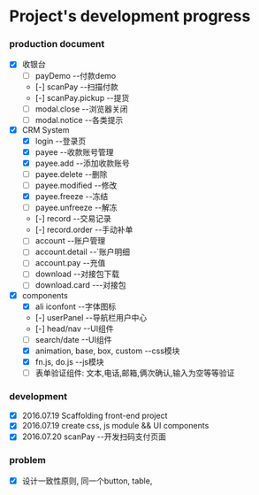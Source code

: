 # Project's development progress

### production document
- [x] 收银台
    - [ ] payDemo  --付款demo
    - [-] scanPay  --扫描付款
    - [-] scanPay.pickup  --提货
    - [ ] modal.close  --浏览器关闭
    - [ ] modal.notice  --各类提示    
- [x] CRM System
    - [x] login  --登录页
    - [x] payee  --收款账号管理
    - [x] payee.add  --添加收款账号
    - [ ] payee.delete  --删除
    - [ ] payee.modified  --修改
    - [x] payee.freeze  --冻结
    - [ ] payee.unfreeze  --解冻
    - [-] record  --交易记录
    - [-] record.order  --手动补单
    - [ ] account  --账户管理
    - [ ] account.detail  --`账户明细
    - [ ] account.pay  --充值
    - [ ] download  --对接包下载
    - [ ] download.card  ---对接包  
- [x] components
    - [x] ali iconfont  --字体图标
    - [-] userPanel  --导航栏用户中心 
    - [-] head/nav  --UI组件
    - [ ] search/date  --UI组件
    - [x] animation, base, box, custom  --css模块 
    - [x] fn.js, do.js  --js模块
    - [ ] 表单验证组件: 文本,电话,邮箱,俩次确认,输入为空等等验证

### development
   - [x] 2016.07.19  Scaffolding front-end project
   - [x] 2016.07.19  create css, js module && UI components
   - [x] 2016.07.20  scanPay  --开发扫码支付页面
   
### problem
   - [x] 设计一致性原则, 同一个button, table, 
   
  